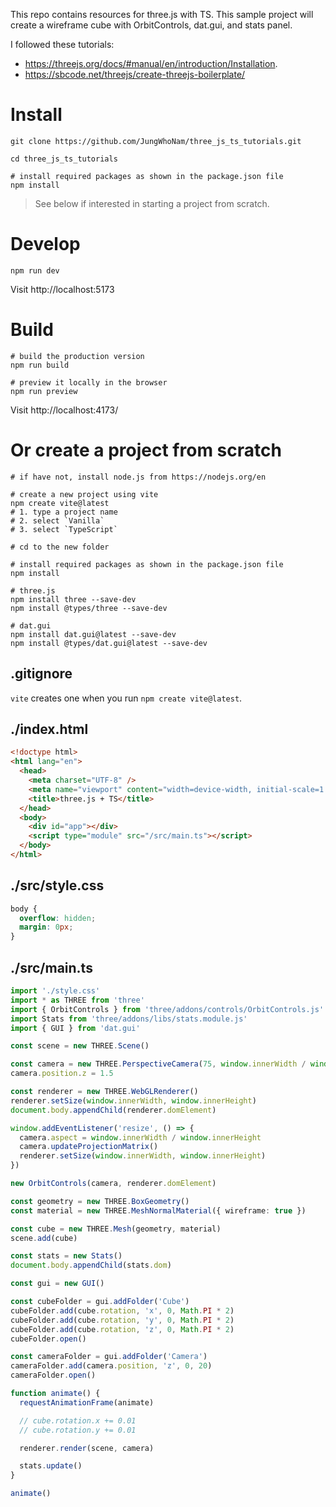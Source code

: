 This repo contains resources for three.js with TS. This sample project will create a wireframe cube with OrbitControls, dat.gui, and stats panel.

I followed these tutorials:
* https://threejs.org/docs/#manual/en/introduction/Installation.
* https://sbcode.net/threejs/create-threejs-boilerplate/

# Install
```shell
git clone https://github.com/JungWhoNam/three_js_ts_tutorials.git

cd three_js_ts_tutorials

# install required packages as shown in the package.json file
npm install
```
> See below if interested in starting a project from scratch.

# Develop
```shell
npm run dev
```
Visit http://localhost:5173

# Build
```shell
# build the production version 
npm run build

# preview it locally in the browser
npm run preview
```
Visit http://localhost:4173/

# Or create a project from scratch
```shell
# if have not, install node.js from https://nodejs.org/en

# create a new project using vite
npm create vite@latest
# 1. type a project name
# 2. select `Vanilla`
# 3. select `TypeScript`

# cd to the new folder

# install required packages as shown in the package.json file
npm install

# three.js
npm install three --save-dev
npm install @types/three --save-dev

# dat.gui
npm install dat.gui@latest --save-dev
npm install @types/dat.gui@latest --save-dev
```

## .gitignore
`vite` creates one when you run `npm create vite@latest`.

## ./index.html
```html
<!doctype html>
<html lang="en">
  <head>
    <meta charset="UTF-8" />
    <meta name="viewport" content="width=device-width, initial-scale=1.0" />
    <title>three.js + TS</title>
  </head>
  <body>
    <div id="app"></div>
    <script type="module" src="/src/main.ts"></script>
  </body>
</html>
```

## ./src/style.css
```css
body {
  overflow: hidden;
  margin: 0px;
}
```

## ./src/main.ts
```typescript
import './style.css'
import * as THREE from 'three'
import { OrbitControls } from 'three/addons/controls/OrbitControls.js'
import Stats from 'three/addons/libs/stats.module.js'
import { GUI } from 'dat.gui'

const scene = new THREE.Scene()

const camera = new THREE.PerspectiveCamera(75, window.innerWidth / window.innerHeight, 0.1, 1000)
camera.position.z = 1.5

const renderer = new THREE.WebGLRenderer()
renderer.setSize(window.innerWidth, window.innerHeight)
document.body.appendChild(renderer.domElement)

window.addEventListener('resize', () => {
  camera.aspect = window.innerWidth / window.innerHeight
  camera.updateProjectionMatrix()
  renderer.setSize(window.innerWidth, window.innerHeight)
})

new OrbitControls(camera, renderer.domElement)

const geometry = new THREE.BoxGeometry()
const material = new THREE.MeshNormalMaterial({ wireframe: true })

const cube = new THREE.Mesh(geometry, material)
scene.add(cube)

const stats = new Stats()
document.body.appendChild(stats.dom)

const gui = new GUI()

const cubeFolder = gui.addFolder('Cube')
cubeFolder.add(cube.rotation, 'x', 0, Math.PI * 2)
cubeFolder.add(cube.rotation, 'y', 0, Math.PI * 2)
cubeFolder.add(cube.rotation, 'z', 0, Math.PI * 2)
cubeFolder.open()

const cameraFolder = gui.addFolder('Camera')
cameraFolder.add(camera.position, 'z', 0, 20)
cameraFolder.open()

function animate() {
  requestAnimationFrame(animate)

  // cube.rotation.x += 0.01
  // cube.rotation.y += 0.01

  renderer.render(scene, camera)

  stats.update()
}

animate()
```
